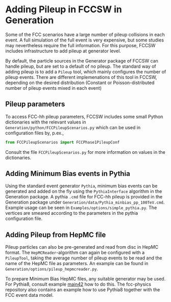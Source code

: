 

# Adding Pileup in FCCSW in Generation

Some of the FCC scenarios have a large number of pileup collisions in each event.
A full simulation of the full event is very expensive, but some studies may nevertheless require the full information.
For this purpose, FCCSW includes infrastructure to add pileup at generator level.


By default, the particle sources in the Generator package of FCCSW can handle pileup, but are set to a default of no pileup.
The standard way of adding pileup is to add a `Pileup` tool, which mainly configures the number of pileup events. There are different implemenations of this tool in FCCSW, depending on the desired distribution (Constant or Poisson-distributed number of pileup events mixed in each event)


## Pileup parameters

To access FCC-hh pileup parameters, FCCSW includes some small Python dictionaries with the relevant values in `Generation/python/FCCPileupScenarios.py` which can be used in configuration files by, p.ex.,

```python
from FCCPileupScenarios import FCCPhase1PileupConf
```
Consult the file `FCCPileupScenarios.py` for more information on values in the dictionaries.


## Adding Minimum Bias events in Pythia

Using the standard event generator `Pythia`, minimum bias events can be generated and added on the fly using the `PythiaInterface` algorithm in the Generation package. A pythia `.cmd` file for FCC-hh pileup is provided in the Generation package under `Generation/data/Pythia_minbias_pp_100TeV.cmd`.
Example usage can be seen in `Examples/options/simple_pythia.py`. The vertices are smeared according to the parameters in the pythia configuration file.


## Adding Pileup from HepMC file

Pileup particles can also be pre-generated and read from disc in HepMC format. The `HepMCReader`-algorithm can again be configured with a `PileupTool`, taking the average number of pileup events to be read and the name of the HepMC file as parameters. An example can be found in `Generation/options/pileup_hepmcreader.py`. 

To prepare Minimum Bias HepMC files, any suitable generator may be used. For Pythia8, consult example [main42](http://home.thep.lu.se/~torbjorn/pythia81html/SampleMainPrograms.html) how to do this. The fcc-physics repository  also contains an example how to use Pythia8 together with the FCC event data model.


